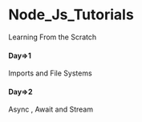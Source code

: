 # Node_Js_Tutorials
Learning From the Scratch 
#### Day=>1
Imports and File Systems
#### Day=>2
Async , Await and Stream
